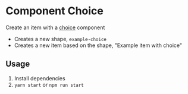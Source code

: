 # Component Choice

Create an item with a [choice](https://crystallize.com/learn/concepts/pim/structural-component/choice) component

- Creates a new shape, `example-choice`
- Creates a new item based on the shape, "Example item with choice"

## Usage

1. Install dependencies
2. `yarn start` or `npm run start`
